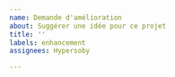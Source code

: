 ```yaml
---
name: Demande d'amélioration
about: Suggérer une idée pour ce projet
title: ''
labels: enhancement
assignees: Hypersoby

---
```



